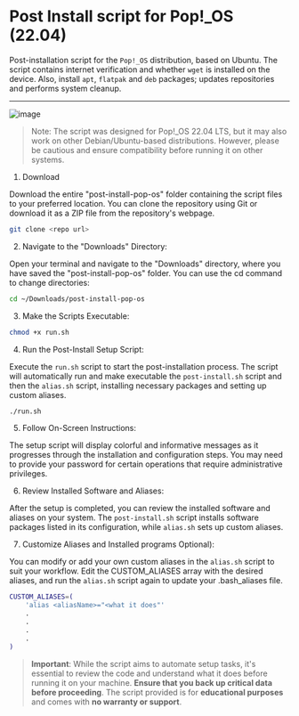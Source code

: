 # Post Install script for Pop!_OS (22.04)

Post-installation script for the `Pop!_OS` distribution, based on Ubuntu. The script contains internet verification and whether `wget` is installed on the device. Also, install `apt`, `flatpak` and `deb` packages; updates repositories and performs system cleanup.

***
![image](https://user-images.githubusercontent.com/70844369/195471666-c7a930d4-19ac-4605-80e3-4bd3120c39c3.png#vitrinedev)

>Note: The script was designed for Pop!_OS 22.04 LTS, but it may also work on other Debian/Ubuntu-based distributions. However, please be cautious and ensure compatibility before running it on other systems.

1. Download

Download the entire "post-install-pop-os" folder containing the script files to your preferred location. You can clone the repository using Git or download it as a ZIP file from the repository's webpage.

```bash
git clone <repo url>
```

2. Navigate to the "Downloads" Directory:

Open your terminal and navigate to the "Downloads" directory, where you have saved the "post-install-pop-os" folder. You can use the cd command to change directories:

```bash
cd ~/Downloads/post-install-pop-os
```

3. Make the Scripts Executable:


```bash
chmod +x run.sh
```

4. Run the Post-Install Setup Script:

Execute the `run.sh` script to start the post-installation process. The script will automatically run and make executable the `post-install.sh` script and then the `alias.sh` script, installing necessary packages and setting up custom aliases.

```bash
./run.sh
```

5. Follow On-Screen Instructions:

The setup script will display colorful and informative messages as it progresses through the installation and configuration steps. You may need to provide your password for certain operations that require administrative privileges.

6. Review Installed Software and Aliases:

After the setup is completed, you can review the installed software and aliases on your system. The `post-install.sh` script installs software packages listed in its configuration, while `alias.sh` sets up custom aliases.


7. Customize Aliases and Installed programs Optional):

You can modify or add your own custom aliases in the `alias.sh` script to suit your workflow. Edit the CUSTOM_ALIASES array with the desired aliases, and run the `alias.sh` script again to update your .bash_aliases file.

```bash
CUSTOM_ALIASES=(
    'alias <aliasName>="<what it does"'
    .
    .
    .
    .
)
```

>**Important**: While the script aims to automate setup tasks, it's essential to review the code and understand what it does before running it on your machine. **Ensure that you back up critical data before proceeding**. The script provided is for **educational purposes** and comes with **no warranty or support**.


